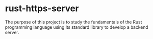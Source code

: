 # rust-https-server
The purpose of this project is to study the fundamentals of the Rust programming language using its standard library to develop a backend server.
